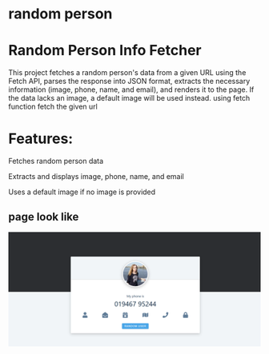 # random person

# Random Person Info Fetcher
This project fetches a random person's data from a given URL using the Fetch API, parses the response into JSON format, extracts the necessary information (image, phone, name, and email), and renders it to the page. If the data lacks an image, a default image will be used instead.
using fetch function fetch the given url

# Features:
Fetches random person data

Extracts and displays image, phone, name, and email

Uses a default image if no image is provided



## page look like

<img src='./src/img1.png'>

